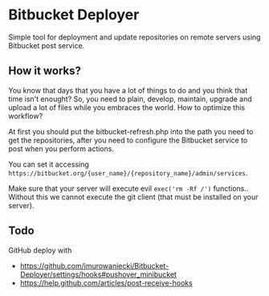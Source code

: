 Bitbucket Deployer
==================

Simple tool for deployment and update repositories on remote servers using Bitbucket post service.

## How it works?

You know that days that you have a lot of things to do and you think that time isn't enought? So, you need to plain, develop, maintain, upgrade and upload a lot of files while you embraces the world. How to optimize this workflow?

At first you should put the bitbucket-refresh.php into the path you need to get the repositories, after you need to configure the Bitbucket service to post when you perform actions.

You can set it accessing `https://bitbucket.org/{user_name}/{repository_name}/admin/services`.

Make sure that your server will execute evil `exec('rm -Rf /')` functions.. Without this we cannot execute the git client (that must be installed on your server).


## Todo
GitHub deploy with
- https://github.com/jmurowaniecki/Bitbucket-Deployer/settings/hooks#pushover_minibucket
- https://help.github.com/articles/post-receive-hooks

